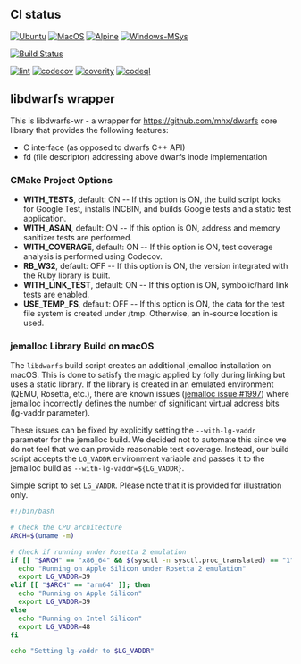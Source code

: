 ##  CI status

[![Ubuntu](https://github.com/tamatebako/libdwarfs/actions/workflows/ubuntu.yml/badge.svg)](https://github.com/tamatebako/libdwarfs/actions/workflows/ubuntu.yml)   [![MacOS](https://github.com/tamatebako/libdwarfs/actions/workflows/macos.yml/badge.svg)](https://github.com/tamatebako/libdwarfs/actions/workflows/macos.yml) [![Alpine](https://github.com/tamatebako/libdwarfs/actions/workflows/alpine.yml/badge.svg)](https://github.com/tamatebako/libdwarfs/actions/workflows/alpine.yml)
[![Windows-MSys](https://github.com/tamatebako/libdwarfs/actions/workflows/windows-msys.yml/badge.svg)](https://github.com/tamatebako/libdwarfs/actions/workflows/windows-msys.yml)

[![Build Status](https://api.cirrus-ci.com/github/tamatebako/libdwarfs.svg?task=ubuntu-aarch64)](https://cirrus-ci.com/github/tamatebako/libdwarfs)

[![lint](https://github.com/tamatebako/libdwarfs/actions/workflows/lint.yml/badge.svg)](https://github.com/tamatebako/libdwarfs/actions/workflows/lint.yml) [![codecov](https://codecov.io/gh/tamatebako/libdwarfs/branch/main/graph/badge.svg?token=FMMPK27XU7)](https://codecov.io/gh/tamatebako/libdwarfs) [![coverity](https://scan.coverity.com/projects/27408/badge.svg)](https://scan.coverity.com/projects/tamatebako-libdwarfs) [![codeql](https://github.com/tamatebako/libdwarfs/actions/workflows/codeql.yml/badge.svg)](https://github.com/tamatebako/libdwarfs/actions/workflows/codeql.yml)



##  libdwarfs wrapper

This is libdwarfs-wr  - a wrapper for https://github.com/mhx/dwarfs core library that provides the following features:
* C interface (as opposed to dwarfs C++ API)
* fd (file descriptor) addressing above dwarfs inode implementation


### CMake Project Options

* **WITH_TESTS**, default: ON      -- If this option is ON, the build script looks for Google Test, installs INCBIN, and builds Google tests and a static test application.
* **WITH_ASAN**, default: ON       -- If this option is ON, address and memory sanitizer tests are performed.
* **WITH_COVERAGE**, default: ON   -- If this option is ON, test coverage analysis is performed using Codecov.
* **RB_W32**, default: OFF         -- If this option is ON, the version integrated with the Ruby library is built.
* **WITH_LINK_TEST**, default: ON  -- If this option is ON, symbolic/hard link tests are enabled.
* **USE_TEMP_FS**, default: OFF    -- If this option is ON, the data for the test file system is created under /tmp. Otherwise, an in-source location is used.

### jemalloc Library Build on macOS

The `libdwarfs` build script creates an additional jemalloc installation on macOS. This is done to satisfy the magic applied by folly during linking but uses a static library.
If the library is created in an emulated environment (QEMU, Rosetta, etc.), there are known issues ([jemalloc issue #1997](https://github.com/jemalloc/jemalloc/issues/1997)) where jemalloc incorrectly defines the number of significant virtual address bits (lg-vaddr parameter).

These issues can be fixed by explicitly setting the `--with-lg-vaddr` parameter for the jemalloc build. We decided not to automate this since we do not feel that we can provide reasonable test coverage. Instead, our build script accepts the `LG_VADDR` environment variable and passes it to the jemalloc build as `--with-lg-vaddr=${LG_VADDR}`.

Simple script to set `LG_VADDR`. Please note that it is provided for illustration only.

```bash
#!/bin/bash

# Check the CPU architecture
ARCH=$(uname -m)

# Check if running under Rosetta 2 emulation
if [[ "$ARCH" == "x86_64" && $(sysctl -n sysctl.proc_translated) == "1" ]]; then
  echo "Running on Apple Silicon under Rosetta 2 emulation"
  export LG_VADDR=39
elif [[ "$ARCH" == "arm64" ]]; then
  echo "Running on Apple Silicon"
  export LG_VADDR=39
else
  echo "Running on Intel Silicon"
  export LG_VADDR=48
fi

echo "Setting lg-vaddr to $LG_VADDR"
```
